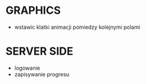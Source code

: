 # GRAPHICS

* wstawic klatki animacji pomiedzy kolejnymi polami

# SERVER SIDE

* logowanie
* zapisywanie progresu 

